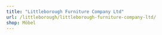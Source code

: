 ```yaml
---
title: "Littleborough Furniture Company Ltd"
url: /littleborough/littleborough-furniture-company-ltd/
shop: Möbel
---
```

